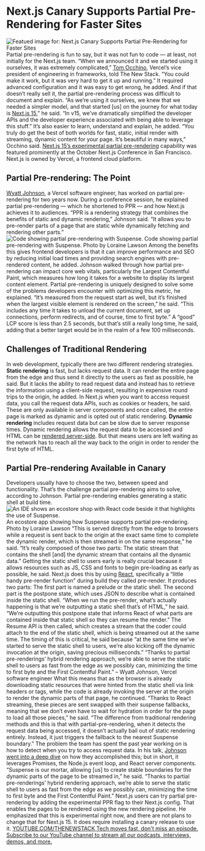 # Next.js Canary Supports Partial Pre-Rendering for Faster Sites
![Featued image for: Next.js Canary Supports Partial Pre-Rendering for Faster Sites](https://cdn.thenewstack.io/media/2024/11/a4486f24-wyattjohnsonnextjs-1024x629.jpg)
Partial pre-rendering is fun to say, but it was not fun to code — at least, not initially for the Next.js team.
“When we announced it and we started using it ourselves, it was extremely complicated,”
[Tom Occhino](https://www.linkedin.com/in/tomocchino/), Vercel’s vice president of engineering in frameworks, told The New Stack. “You could make it work, but it was very hard to get it up and running.”
It required advanced configuration and it was easy to get wrong, he added. And if that doesn’t really sell it, the partial pre-rendering process was difficult to document and explain.
“As we’re using it ourselves, we knew that we needed a simpler model, and that started [us] on the journey for what today is
[Next.js 15](https://nextjs.org/blog/next-15),” he said. “In v15, we’ve dramatically simplified the developer APIs and the developer experience associated with being able to leverage this stuff.”
It’s also easier to learn, understand and explain, he added.
“You truly do get the best of both worlds for fast, static, initial render with streaming, dynamic content for your page. It’s beautiful in many ways,” Occhino said.
[Next.js 15’s experimental partial pre-rendering](https://thenewstack.io/vercels-next-js-14-introduces-partial-pre-rendering/) capability was featured prominently at the October Next.js Conference in San Francisco. Next.js is owned by Vercel, a frontend cloud platform.
## Partial Pre-rendering: The Point
[Wyatt Johnson](https://www.linkedin.com/in/wyattjoh/?originalSubdomain=ca), a Vercel software engineer, has worked on partial pre-rendering for two years now. During a conference session, he explained partial pre-rendering — which he shortened to PPR — and how Next.js achieves it to audiences.
“PPR is a rendering strategy that combines the benefits of static and dynamic rendering,” Johnson said. “It allows you to pre-render parts of a page that are static while dynamically fetching and rendering other parts.”
![Code showing partial pre-rendering with Suspense.](https://cdn.thenewstack.io/media/2024/11/cc91da5e-partialprerenderingwithsuspense.png)
Code showing partial pre-rendering with Suspense. Photo by Loraine Lawson
Among the benefits this gives frontend developers is that it can improve performance and SEO by reducing initial load times and providing search engines with pre-rendered content, he added. Johnson walked through how partial pre-rendering can impact core web vitals, particularly the Largest Contentful Paint, which measures how long it takes for a website to display its largest content element.
Partial pre-rendering is uniquely designed to solve some of the problems developers encounter with optimizing this metric, he explained.
“It’s measured from the request start as well, but it’s finished when the largest visible element is rendered on the screen,” he said. “This includes any time it takes to unload the current document, set up connections, perform redirects, and of course, time to first byte.”
A “good” LCP score is less than 2.5 seconds, but that’s still a really long time, he said, adding that a better target would be in the realm of a few 100 milliseconds.
## Challenges of Traditional Rendering
In web development, typically there are two different rendering strategies.
**Static rendering** is fast, but lacks request data. It can render the entire page from the edge and thus send it directly to the users as fast as possible, he said. But it lacks the ability to read request data and instead has to retrieve the information using a client-side request, resulting in expensive round trips to the origin, he added.
In Next.js when you want to access request data, you call the request data APIs, such as cookies or headers, he said. These are only available in server components and once called, the entire page is marked as dynamic and is opted out of static rendering.
**Dynamic rendering** includes request data but can be slow due to server response times. Dynamic rendering allows the request data to be accessed and HTML can be [rendered server-side](https://thenewstack.io/spas-and-react-you-dont-always-need-server-side-rendering/). But that means users are left waiting as the network has to reach all the way back to the origin in order to render the first byte of HTML.
## Partial Pre-rendering Available in Canary
Developers usually have to choose the two, between speed and functionality. That’s the challenge partial pre-rendering aims to solve, according to Johnson. Partial pre-rendering enables generating a static shell at build time.
![An IDE shows an ecostore shop with React code beside it that highlights the use of Suspense.](https://cdn.thenewstack.io/media/2024/11/f38c6277-ecostorenext.js-suspense.png)
An ecostore app showing how Suspense supports partial pre-rendering. Photo by Loraine Lawson
“This is served directly from the edge to browsers while a request is sent back to the origin at the exact same time to complete the dynamic render, which is then streamed in on the same response,” he said. “It’s really composed of those two parts: The static stream that contains the shell [and] the dynamic stream that contains all the dynamic data.”
Getting the static shell to users early is really crucial because it allows resources such as JS, CSS and fonts to begin pre-loading as early as possible, he said.
Next.js does this by using
[React](https://roadmap.sh/react), specifically a “little handy pre-render function” during build they called pre-render. It produces two parts: The first part is named a prelude or the static shell. The second part is the postpone state, which uses JSON to describe what is contained inside the static shell.
“When we run the pre-render, what’s actually happening is that we’re outputting a static shell that’s of HTML,” he said. “We’re outputting this postpone state that informs React of what parts are contained inside that static shell so they can resume the render.”
The Resume API is then called, which creates a stream that the coder could attach to the end of the static shell, which is being streamed out at the same time. The timing of this is critical, he said because “at the same time we’ve started to serve the static shell to users, we’re also kicking off the dynamic invocation at the origin, saving precious milliseconds.”
“Thanks to partial pre-renderings’ hybrid rendering approach, we’re able to serve the static shell to users as fast from the edge as we possibly can, minimizing the time to first byte and the First Contentful Paint.”
– Wyatt Johnson, Vercel software engineer
What this means that as the browser is already downloading static resources that were hinted from the static shell via link headers or tags, while the code is already invoking the server at the origin to render the dynamic parts of that page, he continued.
“Thanks to React streaming, these pieces are sent swapped with their suspense fallbacks, meaning that we don’t even have to wait for hydration in order for the page to load all those pieces,” he said. “The difference from traditional rendering methods and this is that with partial-pre-rendering, when it detects the request data being accessed, it doesn’t actually bail out of static rendering entirely. Instead, it just triggers the fallback to the nearest Suspense boundary.”
The problem the team has spent the past year working on is how to detect when you try to access request data. In his talk,
[Johnson went into a deep dive](https://nextjs.org/conf/session/optimizing-lcp-partial-prerendering-deep-dive) on how they accomplished this; but in short, it leverages Promises, the Node.js event loop, and React server components.
“Suspense is our mortar, allowing [us] to create stable boundaries for the dynamic parts of the page to be streamed in,” he said. “Thanks to partial pre-renderings’ hybrid rendering approach, we’re able to serve the static shell to users as fast from the edge as we possibly can, minimizing the time to first byte and the First Contentful Paint.”
Next.js users can try partial pre-rendering by adding the experimental PPR flag to their Next.js config. That enables the pages to be rendered using the new rendering pipeline.
He emphasized that this is experimental right now, and there are not plans to change that for Next.js 15. It does require installing a canary release to use it.
[
YOUTUBE.COM/THENEWSTACK
Tech moves fast, don't miss an episode. Subscribe to our YouTube
channel to stream all our podcasts, interviews, demos, and more.
](https://youtube.com/thenewstack?sub_confirmation=1)
